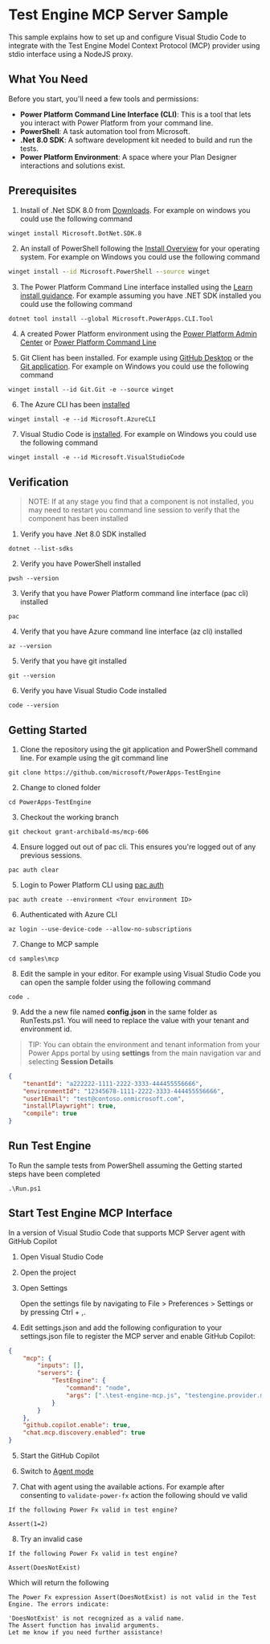 # Test Engine MCP Server Sample

This sample explains how to set up and configure Visual Studio Code to integrate with the Test Engine Model Context Protocol (MCP) provider using stdio interface using a NodeJS proxy.

## What You Need

Before you start, you'll need a few tools and permissions:
- **Power Platform Command Line Interface (CLI)**: This is a tool that lets you interact with Power Platform from your command line.
- **PowerShell**: A task automation tool from Microsoft.
- **.Net 8.0 SDK**: A software development kit needed to build and run the tests.
- **Power Platform Environment**: A space where your Plan Designer interactions and solutions exist.

## Prerequisites

1. Install of .Net SDK 8.0 from [Downloads](https://dotnet.microsoft.com/download/dotnet/8.0). For example on windows you could use the following command

```cmd
winget install Microsoft.DotNet.SDK.8
```

2. An install of PowerShell following the [Install Overview](https://learn.microsoft.com/powershell/scripting/install/installing-powershell) for your operating system. For example on Windows you could use the following command

```cmd
winget install --id Microsoft.PowerShell --source winget
```

3. The Power Platform Command Line interface installed using the [Learn install guidance](https://learn.microsoft.com/power-platform/developer/cli/introduction?tabs=windows#install-microsoft-power-platform-cli). For example assuming you have .NET SDK installed you could use the following command

```pwsh
dotnet tool install --global Microsoft.PowerApps.CLI.Tool
```

4. A created Power Platform environment using the [Power Platform Admin Center](https://learn.microsoft.com/power-platform/admin/create-environment) or [Power Platform Command Line](https://learn.microsoft.com/power-platform/developer/cli/reference/admin#pac-admin-create)

5. Git Client has been installed. For example using [GitHub Desktop](https://desktop.github.com/download/) or the [Git application](https://git-scm.com/book/en/v2/Getting-Started-Installing-Git). For example on Windows you could use the following command

```pwsh
winget install --id Git.Git -e --source winget
```

6. The Azure CLI has been [installed](https://learn.microsoft.com/cli/azure/install-azure-cli)

```pwsh
winget install -e --id Microsoft.AzureCLI
```

7. Visual Studio Code is [installed](https://code.visualstudio.com/docs/setup/setup-overview). For example on Windows you could use the following command

```pwsh
winget install -e --id Microsoft.VisualStudioCode
```

## Verification

  > NOTE: If at any stage you find that a component is not installed, you may need to restart you command line session to verify that the component has been installed 

1. Verify you have .Net 8.0 SDK installed

```pwsh
dotnet --list-sdks
```

2. Verify you have PowerShell installed

```pwsh
pwsh --version
```

3. Verify that you have Power Platform command line interface (pac cli) installed

```pwsh
pac
```

4. Verify that you have Azure command line interface (az cli) installed

```pwsh
az --version
```

5. Verify that you have git installed

```pwsh
git --version
```

6. Verify you have Visual Studio Code installed

```pwsh
code --version
```

## Getting Started

1. Clone the repository using the git application and PowerShell command line. For example using the git command line

```pwsh
git clone https://github.com/microsoft/PowerApps-TestEngine
```

2. Change to cloned folder

```pwsh
cd PowerApps-TestEngine
```

3. Checkout the working branch

```pwsh
git checkout grant-archibald-ms/mcp-606
```

4. Ensure logged out out of pac cli. This ensures you're logged out of any previous sessions.

```pwsh
pac auth clear
```

5. Login to Power Platform CLI using [pac auth](https://learn.microsoft.com/power-platform/developer/cli/reference/auth#pac-auth-create)

```pwsh
pac auth create --environment <Your environment ID>
```

6. Authenticated with Azure CLI

```pwsh
az login --use-device-code --allow-no-subscriptions
```

7. Change to MCP sample

```pwsh
cd samples\mcp
```

8. Edit the sample in your editor. For example using Visual Studio Code you can open the sample folder using the following command

```pwsh
code .
```

9. Add the a new file named **config.json** in the same folder as RunTests.ps1. You will need to replace the value with your tenant and environment id. 

  > TIP: You can obtain the environment and tenant information from your Power Apps portal by using **settings** from the main navigation var and selecting **Session Details** 

```json
{
    "tenantId": "a222222-1111-2222-3333-444455556666",
    "environmentId": "12345678-1111-2222-3333-444455556666",
    "user1Email": "test@contoso.onmicrosoft.com",
    "installPlaywright": true,
    "compile": true
}
```

## Run Test Engine

To Run the sample tests from PowerShell assuming the Getting started steps have been completed

```pwsh
.\Run.ps1
```

## Start Test Engine MCP Interface

In a version of Visual Studio Code that supports MCP Server agent with GitHub Copilot

1. Open Visual Studio Code

2. Open the project

3. Open Settings

   Open the settings file by navigating to File > Preferences > Settings or by pressing Ctrl + ,.

4. Edit settings.json and add the following configuration to your settings.json file to register the MCP server and enable GitHub Copilot:

```json
{
    "mcp": {
        "inputs": [],
        "servers": {
            "TestEngine": {
                "command": "node",
                "args": [".\test-engine-mcp.js", "testengine.provider.mcp.dll"],
            }
        }
    },
    "github.copilot.enable": true,
    "chat.mcp.discovery.enabled": true
}
```

5. Start the GitHub Copilot

6. Switch to [Agent mode](https://code.visualstudio.com/docs/copilot/chat/chat-agent-mode)

7. Chat with agent using the available actions. For example after consenting to `validate-power-fx` action the following should ve valid

```
If the following Power Fx valid in test engine?

Assert(1=2)
```

8. Try an invalid case 

```
If the following Power Fx valid in test engine?

Assert(DoesNotExist)
```

Which will return the following 

```
The Power Fx expression Assert(DoesNotExist) is not valid in the Test Engine. The errors indicate:

'DoesNotExist' is not recognized as a valid name.
The Assert function has invalid arguments.
Let me know if you need further assistance!
```

